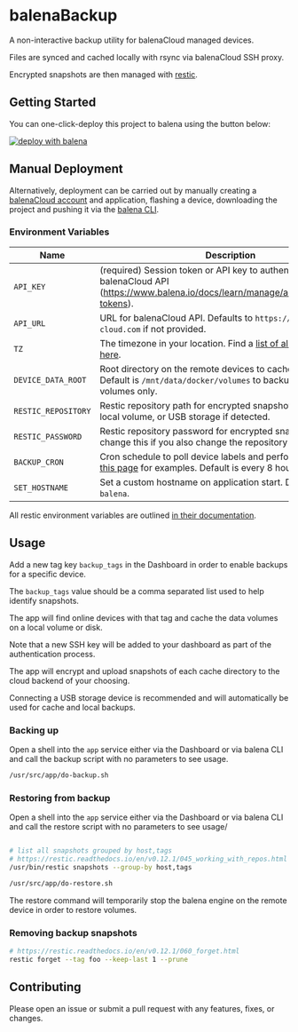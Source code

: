 # balenaBackup

A non-interactive backup utility for balenaCloud managed devices.

Files are synced and cached locally with rsync via balenaCloud SSH proxy.

Encrypted snapshots are then managed with [restic](https://restic.net/).

## Getting Started

You can one-click-deploy this project to balena using the button below:

[![deploy with balena](https://www.balena.io/deploy.svg)](https://dashboard.balena-cloud.com/deploy?repoUrl=https://github.com/balena-io-playground/balena-backup)

## Manual Deployment

Alternatively, deployment can be carried out by manually creating a [balenaCloud account](https://dashboard.balena-cloud.com) and application,
flashing a device, downloading the project and pushing it via the [balena CLI](https://github.com/balena-io/balena-cli).

### Environment Variables

| Name                | Description                                                                                                                                          |
| ------------------- | ---------------------------------------------------------------------------------------------------------------------------------------------------- |
| `API_KEY`           | (required) Session token or API key to authenticate with the balenaCloud API (<https://www.balena.io/docs/learn/manage/account/#access-tokens>).     |
| `API_URL`           | URL for balenaCloud API. Defaults to `https://api.balena-cloud.com` if not provided.                                                                 |
| `TZ`                | The timezone in your location. Find a [list of all timezone values here](https://en.wikipedia.org/wiki/List_of_tz_database_time_zones).              |
| `DEVICE_DATA_ROOT`  | Root directory on the remote devices to cache and backup. Default is `/mnt/data/docker/volumes` to backup named volumes only.                        |
| `RESTIC_REPOSITORY` | Restic repository path for encrypted snapshots. Defaults to local volume, or USB storage if detected.                                                |
| `RESTIC_PASSWORD`   | Restic repository password for encrypted snapshots. Only change this if you also change the repository path.                                         |
| `BACKUP_CRON`       | Cron schedule to poll device labels and perform backups. See [this page](https://crontab.guru/examples.html) for examples. Default is every 8 hours. |
| `SET_HOSTNAME`      | Set a custom hostname on application start. Defaults to `balena`.                                                                                    |

All restic environment variables are outlined [in their documentation](https://restic.readthedocs.io/en/v0.12.1/040_backup.html#environment-variables).

## Usage

Add a new tag key `backup_tags` in the Dashboard in order to enable backups for a specific device.

The `backup_tags` value should be a comma separated list used to help identify snapshots.

The app will find online devices with that tag and cache the data volumes on a local volume or disk.

Note that a new SSH key will be added to your dashboard as part of the authentication process.

The app will encrypt and upload snapshots of each cache directory to the cloud backend of your choosing.

Connecting a USB storage device is recommended and will automatically be used for cache and local backups.

### Backing up

Open a shell into the `app` service either via the Dashboard or
via balena CLI and call the backup script with no parameters to see usage.

```bash
/usr/src/app/do-backup.sh
```

### Restoring from backup

Open a shell into the `app` service either via the Dashboard or
via balena CLI and call the restore script with no parameters to see usage/

```bash

# list all snapshots grouped by host,tags
# https://restic.readthedocs.io/en/v0.12.1/045_working_with_repos.html
/usr/bin/restic snapshots --group-by host,tags

/usr/src/app/do-restore.sh
```

The restore command will temporarily stop the balena engine on the remote device in order to restore volumes.

### Removing backup snapshots

```bash
# https://restic.readthedocs.io/en/v0.12.1/060_forget.html
restic forget --tag foo --keep-last 1 --prune
```

## Contributing

Please open an issue or submit a pull request with any features, fixes, or changes.
